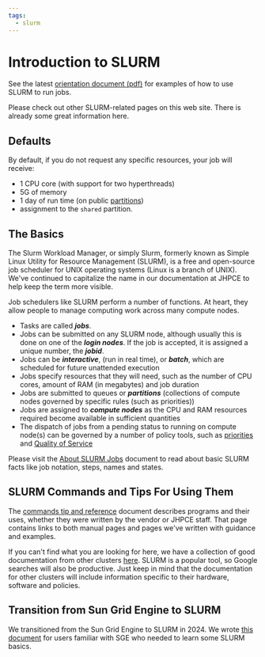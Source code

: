 ```yaml
---
tags:
  - slurm
---
```


# Introduction to SLURM

See the latest [orientation document (pdf)](../orient/images/latest-orient.pdf) for examples of how to use SLURM to run jobs.

Please check out other SLURM-related pages on this web site. There is already some great information here. 

## Defaults
By default, if you do not request any specific resources, your job will receive:

- 1 CPU core (with support for two hyperthreads)
- 5G of memory
- 1 day of run time (on public [partitions](../slurm/partitions.md))
- assignment to the `shared` partition.

## The Basics
The Slurm Workload Manager, or simply Slurm, formerly known as Simple Linux Utility for Resource Management (SLURM), is a free and open-source job scheduler for UNIX operating systems (Linux is a branch of UNIX). We've continued to capitalize the name in our documentation at JHPCE to help keep the term more visible.

Job schedulers like SLURM perform a number of functions. At heart, they allow people to manage computing work across many compute nodes.

- Tasks are called **_jobs_**.
- Jobs can be submitted on any SLURM node, although usually this is done on one of the ***login nodes***.  If the job is accepted, it is assigned a unique number, the ***jobid***.
- Jobs can be ***interactive***, (run in real time), or **_batch_**, which are scheduled for future unattended execution
- Jobs specify resources that they will need, such as the number of CPU cores, amount of RAM (in megabytes) and job duration
- Jobs are submitted to queues or **_partitions_** (collections of compute nodes governed by specific rules (such as priorities))
- Jobs are assigned to ***compute nodes*** as the CPU and RAM resources required become available in sufficient quantities
- The dispatch of jobs from a pending status to running on compute node(s) can be governed by a number of policy tools, such as [priorities](../slurm/whenstart.md) and [Quality of Service](../slurm/qos.md)

Please visit the [About SLURM Jobs](../slurm/about-jobs.md) document to read about basic SLURM facts like job notation, steps, names and states.

## SLURM Commands and Tips For Using Them

The [commands tip and reference](../slurm/slurm-commands-ref.md) document describes programs and their uses, whether they were written by the vendor or JHPCE staff. That page contains links to both manual pages and pages we've written with guidance and examples.

If you can't find what you are looking for here, we have a collection of good documentation from other clusters [here](../slurm/user-guide-collection.md). SLURM is a popular tool, so Google searches will also be productive. Just keep in mind that the documentation for other clusters will include information specific to their hardware, software and policies.

## Transition from Sun Grid Engine to SLURM

We transitioned from the Sun Grid Engine to SLURM in 2024. We wrote [this document](../orient/images/transition-sge-2-slurm.pdf) for users familiar with SGE who needed to learn some SLURM basics.
